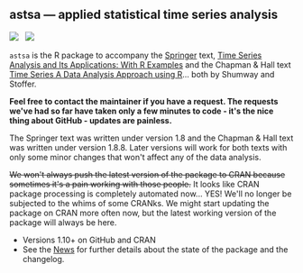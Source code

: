 ## astsa &mdash; applied statistical time series analysis
<a href="https://github.com/nickpoison"><img src="https://img.shields.io/badge/NickyPoison-approved-ff69b4.svg?style=flat"></a>&nbsp;&nbsp;
<a href="https://github.com/nickpoison/astsa/blob/master/NEWS.md">
<img src="https://img.shields.io/badge/Latest Version-1.10.4-0077be.svg?style=flat"></a>

`astsa` is the R package to accompany the [Springer](http://www.springer.com/us/book/9783319524511) text, [Time Series Analysis and Its Applications: With R Examples](http://www.stat.pitt.edu/stoffer/tsa4/)  and the Chapman & Hall text  [Time Series A Data Analysis Approach using R](http://www.stat.pitt.edu/stoffer/tsda/)... both by Shumway and Stoffer. 

**Feel free to contact the maintainer if you have a request. The requests we've had so far have taken only a few minutes to code - it's the nice thing about GitHub - updates are painless.**

The Springer text was written under version 1.8 and the Chapman & Hall text was written under version 1.8.8. Later versions will work for both texts with only some minor changes that won't affect any of the data analysis. 

<s>
We won't always push the latest version of the package to CRAN because sometimes it's a pain working with those people.</s> It looks like CRAN package processing is completely automated now... YES! We'll no longer be subjected to the whims of some CRANks.  We might start updating 
the package on CRAN more often now, but the latest working version of the package will always be here.
 
* Versions 1.10+ on GitHub and CRAN 
* See the [News](https://github.com/nickpoison/astsa/blob/master/NEWS.md) for further details about the state of the package and the changelog.

